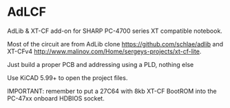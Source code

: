# AdLCF
AdLib &amp; XT-CF add-on for SHARP PC-4700 series XT compatible notebook.

Most of the circuit are from AdLib clone https://github.com/schlae/adlib and XT-CFv4 http://www.malinov.com/Home/sergeys-projects/xt-cf-lite. 

Just build a proper PCB and addressing using a PLD, nothing else

Use KiCAD 5.99+ to open the project files.

IMPORTANT: remember to put a 27C64 with 8kb XT-CF BootROM into the PC-47xx onboard HDBIOS socket.
